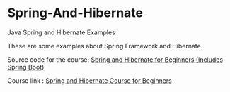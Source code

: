 # Spring-And-Hibernate
Java Spring and Hibernate Examples

These are some examples about Spring Framework and Hibernate. 

Source code for the course: [Spring and Hibernate for Beginners (Includes Spring Boot)](https://github.com/darbyluv2code/spring-and-hibernate-for-beginners)

Course link : [Spring and Hibernate Course for Beginners](https://www.udemy.com/course/spring-hibernate-tutorial/)
